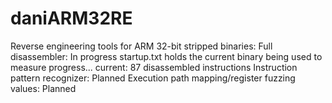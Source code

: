 # daniARM32RE
Reverse engineering tools for ARM 32-bit stripped binaries:
Full disassembler: In progress
  startup.txt holds the current binary being used to measure progress... current: 87 disassembled instructions
Instruction pattern recognizer: Planned
Execution path mapping/register fuzzing values: Planned

